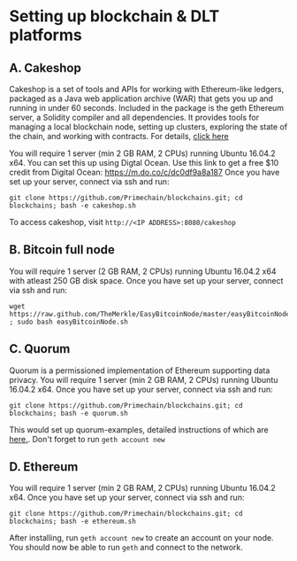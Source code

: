 # Setting up blockchain & DLT platforms

A. Cakeshop
-------------------
Cakeshop is a set of tools and APIs for working with Ethereum-like ledgers, packaged as a Java web application archive (WAR) that gets you up and running in under 60 seconds. Included in the package is the geth Ethereum server, a Solidity compiler and all dependencies. It provides tools for managing a local blockchain node, setting up clusters, exploring the state of the chain, and working with contracts. For details, [click here](https://github.com/jpmorganchase/cakeshop)

You will require 1 server (min 2 GB RAM, 2 CPUs) running Ubuntu 16.04.2 x64. You can set this up using Digtal Ocean. Use this link to get a free $10 credit from Digital Ocean: https://m.do.co/c/dc0df9a8a187 Once you have set up your server, connect via ssh and run:

    git clone https://github.com/Primechain/blockchains.git; cd blockchains; bash -e cakeshop.sh

To access cakeshop, visit `http://<IP ADDRESS>:8080/cakeshop`

B. Bitcoin full node
-------------------
You will require 1 server (2 GB RAM, 2 CPUs) running Ubuntu 16.04.2 x64 with atleast 250 GB disk space. Once you have set up your server, connect via ssh and run:

    wget https://raw.github.com/TheMerkle/EasyBitcoinNode/master/easyBitcoinNode.sh ; sudo bash easyBitcoinNode.sh 

C. Quorum
-------------------
Quorum is a permissioned implementation of Ethereum supporting data privacy. You will require 1 server (min 2 GB RAM, 2 CPUs) running Ubuntu 16.04.2 x64. Once you have set up your server, connect via ssh and run:

    git clone https://github.com/Primechain/blockchains.git; cd blockchains; bash -e quorum.sh


This would set up quorum-examples, detailed instructions of which are [here.](https://github.com/jpmorganchase/quorum-examples/blob/master/examples/7nodes/README.md). Don't forget to run `geth account new`

D. Ethereum
-------------------
You will require 1 server (min 2 GB RAM, 2 CPUs) running Ubuntu 16.04.2 x64. Once you have set up your server, connect via ssh and run:

    git clone https://github.com/Primechain/blockchains.git; cd blockchains; bash -e ethereum.sh


After installing, run `geth account new` to create an account on your node. You should now be able to run `geth` and connect to the network.
